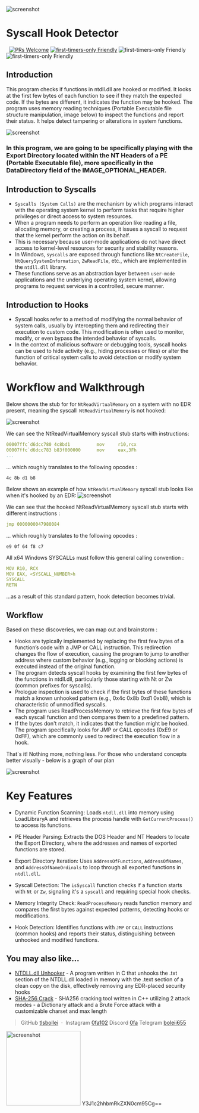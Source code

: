 
![screenshot](https://raw.githubusercontent.com/tlsbollei/HookDetector/refs/heads/main/dec/rabbit.gif)

# Syscall Hook Detector
&nbsp;
[![PRs Welcome](https://img.shields.io/badge/PRs-welcome-brightgreen.svg?style=flat-square)](http://makeapullrequest.com)
[![first-timers-only Friendly](https://img.shields.io/badge/first--timers--only-friendly-blue.svg)](http://www.firsttimersonly.com/)
![first-timers-only Friendly](https://img.shields.io/badge/made_in-dvorniky-blue)
![first-timers-only Friendly](https://img.shields.io/badge/sponsored_by-PRINCIP-green)

## Introduction

This program checks if functions in ntdll.dll are hooked or modified. It looks at the first few bytes of each function to see if they match the expected code. If the bytes are different, it indicates the function may be hooked. The program uses memory reading techniques (Portable Executable file structure manipulation, image below) to inspect the functions and report their status. It helps detect tampering or alterations in system functions. 

![screenshot](https://raw.githubusercontent.com/tlsbollei/HookDetector/refs/heads/main/dec/PE-Structure.png)

### In this program, we are going to be specifically playing with the Export Directory located within the NT Headers of a PE (Portable Executable file), more specifically in the DataDirectory field of the IMAGE_OPTIONAL_HEADER.


## Introduction to Syscalls 

* ```Syscalls (System Calls)``` are the mechanism by which programs interact with the operating system kernel to perform tasks that require higher privileges or direct access to system resources.
* When a program needs to perform an operation like reading a file, allocating memory, or creating a process, it issues a syscall to request that the kernel perform the action on its behalf.
* This is necessary because user-mode applications do not have direct access to kernel-level resources for security and stability reasons.
* In Windows, ```syscalls``` are exposed through functions like ```NtCreateFile```, ```NtQuerySystemInformation```, ```ZwReadFile```, etc., which are implemented in the ```ntdll.dll``` library.
* These functions serve as an abstraction layer between ```user-mode``` applications and the underlying operating system kernel, allowing programs to request services in a controlled, secure manner. 

## Introduction to Hooks

* Syscall hooks refer to a method of modifying the normal behavior of system calls, usually by intercepting them and redirecting their execution to custom code. This modification is often used to monitor, modify, or even bypass the intended behavior of syscalls.
* In the context of malicious software or debugging tools, syscall hooks can be used to hide activity (e.g., hiding processes or files) or alter the function of critical system calls to avoid detection or modify system behavior.

# Workflow and Walkthrough
Below shows the stub for for ```NtReadVirtualMemory``` on a system with no EDR present, meaning the syscall``` NtReadVirtualMemory``` is not hooked:

![screenshot](https://raw.githubusercontent.com/tlsbollei/HookDetector/refs/heads/main/dec/stub11.png)


We can see the NtReadVirtualMemory syscall stub starts with instructions:

```yaml
00007ffc`d6dcc780 4c8bd1          mov     r10,rcx
00007ffc`d6dcc783 b83f000000      mov     eax,3Fh
...
```

... which roughly translates to the following opcodes :

```4c 8b d1 b8```

Below shows an example of how ```NtReadVirtualMemory``` syscall stub looks like when it's hooked by an EDR:
![screenshot](https://raw.githubusercontent.com/tlsbollei/HookDetector/refs/heads/main/dec/stub22.png)

We can see that the hooked NtReadVirtualMemory syscall stub starts with different instructions :

```yaml
jmp 0000000047980084
```

... which roughly translates to the following opcodes :

```e9 0f 64 f8 c7```



All x64 Windows SYSCALLs must follow this general calling convention : 

```yaml
MOV R10, RCX
MOV EAX, <SYSCALL_NUMBER>h
SYSCALL
RETN
```

...as a result of this standard pattern, hook detection becomes trivial.

## Workflow

Based on these discoveries, we can map out and brainstorm :

* Hooks are typically implemented by replacing the first few bytes of a function’s code with a JMP or CALL instruction. This redirection changes the flow of execution, causing the program to jump to another address where custom behavior (e.g., logging or blocking actions) is executed instead of the original function.
* The program detects syscall hooks by examining the first few bytes of the functions in ntdll.dll, particularly those starting with Nt or Zw (common prefixes for syscalls).
* Prologue inspection is used to check if the first bytes of these functions match a known unhooked pattern (e.g., 0x4c 0x8b 0xd1 0xb8), which is characteristic of unmodified syscalls.
* The program uses ReadProcessMemory to retrieve the first few bytes of each syscall function and then compares them to a predefined pattern.
* If the bytes don't match, it indicates that the function might be hooked. The program specifically looks for JMP or CALL opcodes (0xE9 or 0xFF), which are commonly used to redirect the execution flow in a hook.

That`s it! Nothing more, nothing less.
For those who understand concepts better visually - below is a graph of our plan 

![screenshot](https://raw.githubusercontent.com/tlsbollei/HookDetector/refs/heads/main/dec/hookedunhooked.png)

# Key Features
* Dynamic Function Scanning: Loads ```ntdll.dll``` into memory using LoadLibraryA and retrieves the process handle with ```GetCurrentProcess()``` to access its functions.

* PE Header Parsing: Extracts the DOS Header and NT Headers to locate the Export Directory, where the addresses and names of exported functions are stored.

* Export Directory Iteration: Uses ```AddressOfFunctions```, ```AddressOfNames```, and ```AddressOfNameOrdinals``` to loop through all exported functions in ```ntdll.dll```.

* Syscall Detection: The ```isSyscall``` function checks if a function starts with ```Nt``` or ```Zw```, signaling it's a ```syscall``` and requiring special hook checks.

* Memory Integrity Check: ```ReadProcessMemory``` reads function memory and compares the first bytes against expected patterns, detecting hooks or modifications.

* Hook Detection: Identifies functions with ```JMP``` or ```CALL``` instructions (common hooks) and reports their status, distinguishing between unhooked and modified functions.


## You may also like...

- [NTDLL.dll Unhooker](https://github.com/tlsbollei/NTDLL-Unhook) - A program written in C that unhooks the .txt section of the NTDLL.dll loaded in memory with the .text section of a clean copy on the disk, effectively removing any EDR-placed security hooks
- [SHA-256 Crack](https://github.com/tlsbollei/sha256crack) - SHA256 cracking tool written in C++ utilizing 2 attack modes - a Dictionary attack and a Brute Force attack with a customizable charset and max length



> GitHub [tlsbollei](https://github.com/tlsbollei) &nbsp;&middot;&nbsp;
> Instagram [0fa102](https://www.instagram.com/0fa102/)
> Discord [0fa](https://discord.com/channels/@me)
> Telegram [boleii655](https://t.me/boleii655)

 <img src="https://raw.githubusercontent.com/tlsbollei/HookDetector/refs/heads/main/dec/me.png" alt="screenshot" width="200"/> 
 Y3J1c2hhbmRkZXN0cm95Cg==
